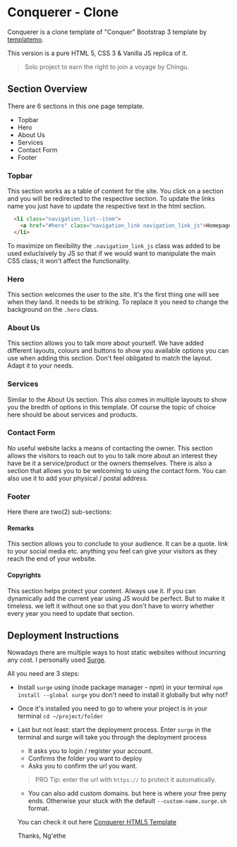 # Conquerer - Clone
Conquerer is a clone template of "Conquer" Bootstrap 3 template by [templatemo]('http://www.templatemo.com/tm-476-conquer').

This version is a pure HTML 5, CSS 3 & Vanilla JS replica of it.


> Solo project to earn the right to join a voyage by Chingu.

## Section Overview
There are 6 sections in this one page template.
- Topbar
- Hero
- About Us
- Services
- Contact Form
- Footer

### Topbar
This section works as a table of content for the site.
You click on a section and you will be redirected to the respective section.
To update the links name you just have to update the respective text in the html section.
```html
  <li class="navigation_list--item">
    <a href="#hero" class="navigation_link navigation_link_js">Homepage</a>
  </li>
```
To maximize on flexibility the `.navigation_link_js` class was added to be used exluclsively by JS so that if we would want to manipulate the main CSS class; it won't affect the functionality.


### Hero
This section welcomes the user to the site.
It's the first thing one will see when they land. It needs to be striking.
To replace it you need to change the background on the `.hero` class.


### About Us
This section allows you to talk more about yourself.
We have added different layouts, colours and buttons to show you available options you
can use when adding this section. Don't feel obligated to match the layout. Adapt it to
your needs.


### Services
Similar to the About Us section. This also comes in multiple layouts to show you
the bredth of options in this template.
Of course the topic of choice here should be about services and products.


### Contact Form
No useful website lacks a means of contacting the owner.
This section allows the visitors to reach out to you to talk more about an interest they have be it a service/product or the owners themselves.
There is also a section that allows you to be welcoming to using the contact form.
You can also use it to add your physical / postal address.


### Footer
Here there are two(2) sub-sections: 

#### Remarks
This section allows you to conclude to your audience.
It can be a quote. link to your social media etc. anything you feel can give your visitors as they reach the end of your website.


#### Copyrights
This section helps protect your content. Always use it. If you can dynamically add the current year using JS would be perfect. But to make it timeless. we left it without one so that you don't have to worry whether every year you need to update that section.


## Deployment Instructions
Nowadays there are multiple ways to host static websites without incurring any cost.
I personally used [Surge](https://surge.sh/).

All you need are 3 steps:

- Install `surge` using (node package manager - npm) in your terminal
`npm install --global surge` you don't need to install it globally but why not?
- Once it's installed you need to go to where your project is in your terminal
`cd ~/project/folder`
- Last but not least: start the deployment process.
Enter `surge` in the terminal and surge will take you through the deployment process
  - It asks you to login / register your account. 
  - Confirms the folder you want to deploy
  - Asks you to confirm the url you want. 
  > PRO Tip: enter the url with `https://` to protect it automatically.
  - You can also add custom domains. but here is where your free peny ends. Otherwise your stuck with the default `--custom-name.surge.sh` format.

  You can check it out here
  [Conquerer HTML5 Template](https://conquerer-html5.surge.sh)


  Thanks,
  Ng'ethe


